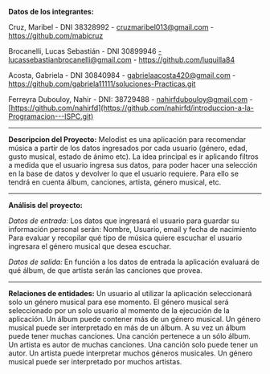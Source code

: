 **Datos de los integrantes:**

Cruz, Maribel - DNI 38328992 - cruzmaribel013@gmail.com - https://github.com/mabicruz

Brocanelli, Lucas Sebastián - DNI 30899946 -lucassebastianbrocanelli@gmail.com - https://github.com/luquilla84

Acosta, Gabriela - DNI 30840984 - gabrielaacosta420@gmail.com - https://github.com/gabriela11111/soluciones-Practicas.git

Ferreyra Dubouloy, Nahir - DNI: 38729488 - nahirfdubouloy@gmail.com - [https://github.com/nahirfd](https://github.com/nahirfd/introduccion-a-la-Programacion---ISPC.git)


---------------------------------------------------------------------------------------------------------------------------

**Descripcion del Proyecto:**
Melodist es una aplicación para recomendar música a partir de los datos ingresados por cada usuario (género, edad, gusto musical, estado de ánimo etc). 
La idea principal es ir aplicando filtros a medida que el usuario ingresa sus datos, para poder hacer una selección en la base de datos y devolver lo que el usuario requiere.
Para ello se tendrá en cuenta álbum, canciones, artista, género musical, etc. 

---------------------------------------------------------------------------------------------------------------------------
**Análisis del proyecto:**

*Datos de entrada:* Los datos que ingresará el usuario para guardar su información personal serán: 
Nombre, Usuario, email y fecha de nacimiento
Para evaluar y recopilar qué tipo de música quiere escuchar el usuario ingresara el género musical que desea escuchar.

*Datos de salida:* En función a los datos de entrada la aplicación evaluará de qué álbum, de que artista serán las canciones que provea.

---------------------------------------------------------------------------------------------------------------------------
**Relaciones de entidades:**
Un usuario al utilizar la aplicación seleccionará solo un género musical para ese momento.
El género musical será seleccionado por un solo usuario al momento de la ejecución de la aplicación.
Un álbum puede contener más de un género musical.
Un género musical puede ser interpretado en más de un álbum.
A su vez un álbum puede tener muchas canciones.
Una canción pertenece a un sólo álbum.
Un artista es autor de muchas canciones.
Una canción solo puede tener un autor.
Un artista puede interpretar muchos géneros musicales.
Un género musical puede ser interpretado por muchos artistas.

